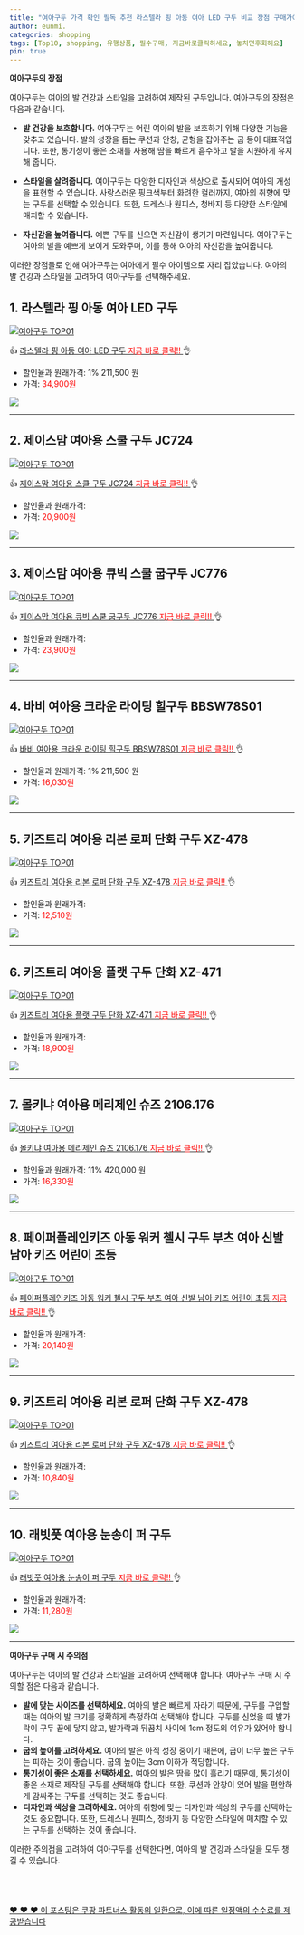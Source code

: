 ```yaml
---
title: "여아구두 가격 확인 필독 추천 라스텔라 핑 아동 여아 LED 구두 비교 장점 구매가이드"
author: eunmi.
categories: shopping
tags: [Top10, shopping, 유행상품, 필수구매, 지금바로클릭하세요, 놓치면후회해요]
pin: true
---
```

**여아구두의 장점**

여아구두는 여아의 발 건강과 스타일을 고려하여 제작된 구두입니다. 여아구두의 장점은 다음과 같습니다.

* **발 건강을 보호합니다.** 여아구두는 어린 여아의 발을 보호하기 위해 다양한 기능을 갖추고 있습니다. 발의 성장을 돕는 쿠션과 안창, 균형을 잡아주는 굽 등이 대표적입니다. 또한, 통기성이 좋은 소재를 사용해 땀을 빠르게 흡수하고 발을 시원하게 유지해 줍니다.

* **스타일을 살려줍니다.** 여아구두는 다양한 디자인과 색상으로 출시되어 여아의 개성을 표현할 수 있습니다. 사랑스러운 핑크색부터 화려한 컬러까지, 여아의 취향에 맞는 구두를 선택할 수 있습니다. 또한, 드레스나 원피스, 청바지 등 다양한 스타일에 매치할 수 있습니다.

* **자신감을 높여줍니다.** 예쁜 구두를 신으면 자신감이 생기기 마련입니다. 여아구두는 여아의 발을 예쁘게 보이게 도와주며, 이를 통해 여아의 자신감을 높여줍니다.

이러한 장점들로 인해 여아구두는 여아에게 필수 아이템으로 자리 잡았습니다. 여아의 발 건강과 스타일을 고려하여 여아구두를 선택해주세요.

   

## 1. 라스텔라 핑 아동 여아 LED 구두

[![여아구두 TOP01](https://thumbnail8.coupangcdn.com/thumbnails/remote/230x230ex/image/vendor_inventory/eed0/a636203484b537e147f60c871f4c927e32c50d87cb30d399b67647f7e6b3.jpg)](https://link.coupang.com/re/AFFSDP?lptag=AF3617701&subid=GithubCoopas&pageKey=7151409540&traceid=V0-153&itemId=17979964655&vendorItemId=85136829721)


👍 [라스텔라 핑 아동 여아 LED 구두 <font color=red> 지금 바로 클릭!! </font> ](https://link.coupang.com/re/AFFSDP?lptag=AF3617701&subid=GithubCoopas&pageKey=7151409540&traceid=V0-153&itemId=17979964655&vendorItemId=85136829721) 👌 


- 할인율과 원래가격: 1%  211,500   원
- 가격: <span style='color:red'>34,900원</span>

[![](/discount_price.png)](https://link.coupang.com/re/AFFSDP?lptag=AF3617701&subid=GithubCoopas&pageKey=7151409540&traceid=V0-153&itemId=17979964655&vendorItemId=85136829721)

---


   

## 2. 제이스맘 여아용 스쿨 구두 JC724

[![여아구두 TOP01](https://thumbnail10.coupangcdn.com/thumbnails/remote/230x230ex/image/vendor_inventory/70c0/d2b98bea5d2537961493919f24d221f2e774d82fbdd38fe30c9263b5a7e6.jpg)](https://link.coupang.com/re/AFFSDP?lptag=AF3617701&subid=GithubCoopas&pageKey=1598474021&traceid=V0-153&itemId=2730696473&vendorItemId=71496007572)


👍 [제이스맘 여아용 스쿨 구두 JC724 <font color=red> 지금 바로 클릭!! </font> ](https://link.coupang.com/re/AFFSDP?lptag=AF3617701&subid=GithubCoopas&pageKey=1598474021&traceid=V0-153&itemId=2730696473&vendorItemId=71496007572) 👌 


- 할인율과 원래가격: 
- 가격: <span style='color:red'>20,900원</span>

[![](/discount_price.png)](https://link.coupang.com/re/AFFSDP?lptag=AF3617701&subid=GithubCoopas&pageKey=1598474021&traceid=V0-153&itemId=2730696473&vendorItemId=71496007572)

---


   

## 3. 제이스맘 여아용 큐빅 스쿨 굽구두 JC776

[![여아구두 TOP01](https://thumbnail8.coupangcdn.com/thumbnails/remote/230x230ex/image/vendor_inventory/49eb/fad4cced6fac2a7fdc0069a4c4aae64a19306baff1ad47191d448e162b5e.jpg)](https://link.coupang.com/re/AFFSDP?lptag=AF3617701&subid=GithubCoopas&pageKey=6122515378&traceid=V0-153&itemId=11615233937&vendorItemId=79092321787)


👍 [제이스맘 여아용 큐빅 스쿨 굽구두 JC776 <font color=red> 지금 바로 클릭!! </font> ](https://link.coupang.com/re/AFFSDP?lptag=AF3617701&subid=GithubCoopas&pageKey=6122515378&traceid=V0-153&itemId=11615233937&vendorItemId=79092321787) 👌 


- 할인율과 원래가격: 
- 가격: <span style='color:red'>23,900원</span>

[![](/discount_price.png)](https://link.coupang.com/re/AFFSDP?lptag=AF3617701&subid=GithubCoopas&pageKey=6122515378&traceid=V0-153&itemId=11615233937&vendorItemId=79092321787)

---


   

## 4. 바비 여아용 크라운 라이팅 힐구두 BBSW78S01

[![여아구두 TOP01](https://thumbnail7.coupangcdn.com/thumbnails/remote/230x230ex/image/rs_quotation_api/rsjgxfq7/fdff5715f80747d6914c11167c2701f5.jpg)](https://link.coupang.com/re/AFFSDP?lptag=AF3617701&subid=GithubCoopas&pageKey=6332640821&traceid=V0-153&itemId=13249195741&vendorItemId=80507085120)


👍 [바비 여아용 크라운 라이팅 힐구두 BBSW78S01 <font color=red> 지금 바로 클릭!! </font> ](https://link.coupang.com/re/AFFSDP?lptag=AF3617701&subid=GithubCoopas&pageKey=6332640821&traceid=V0-153&itemId=13249195741&vendorItemId=80507085120) 👌 


- 할인율과 원래가격: 1%  211,500   원
- 가격: <span style='color:red'>16,030원</span>

[![](/discount_price.png)](https://link.coupang.com/re/AFFSDP?lptag=AF3617701&subid=GithubCoopas&pageKey=6332640821&traceid=V0-153&itemId=13249195741&vendorItemId=80507085120)

---


   

## 5. 키즈트리 여아용 리본 로퍼 단화 구두 XZ-478

[![여아구두 TOP01](https://thumbnail6.coupangcdn.com/thumbnails/remote/230x230ex/image/rs_quotation_api/pwjqgmm9/b6354e4ba0204705a04cd3d84fa187d3.jpg)](https://link.coupang.com/re/AFFSDP?lptag=AF3617701&subid=GithubCoopas&pageKey=6480497619&traceid=V0-153&itemId=14184610528&vendorItemId=81430427681)


👍 [키즈트리 여아용 리본 로퍼 단화 구두 XZ-478 <font color=red> 지금 바로 클릭!! </font> ](https://link.coupang.com/re/AFFSDP?lptag=AF3617701&subid=GithubCoopas&pageKey=6480497619&traceid=V0-153&itemId=14184610528&vendorItemId=81430427681) 👌 


- 할인율과 원래가격: 
- 가격: <span style='color:red'>12,510원</span>

[![](/discount_price.png)](https://link.coupang.com/re/AFFSDP?lptag=AF3617701&subid=GithubCoopas&pageKey=6480497619&traceid=V0-153&itemId=14184610528&vendorItemId=81430427681)

---


   

## 6. 키즈트리 여아용 플랫 구두 단화 XZ-471

[![여아구두 TOP01](https://thumbnail9.coupangcdn.com/thumbnails/remote/230x230ex/image/rs_quotation_api/21agolmd/dc2fa0879e7c42cf8722efbef2496b4d.jpg)](https://link.coupang.com/re/AFFSDP?lptag=AF3617701&subid=GithubCoopas&pageKey=6063816408&traceid=V0-153&itemId=11163017843&vendorItemId=78441160373)


👍 [키즈트리 여아용 플랫 구두 단화 XZ-471 <font color=red> 지금 바로 클릭!! </font> ](https://link.coupang.com/re/AFFSDP?lptag=AF3617701&subid=GithubCoopas&pageKey=6063816408&traceid=V0-153&itemId=11163017843&vendorItemId=78441160373) 👌 


- 할인율과 원래가격: 
- 가격: <span style='color:red'>18,900원</span>

[![](/discount_price.png)](https://link.coupang.com/re/AFFSDP?lptag=AF3617701&subid=GithubCoopas&pageKey=6063816408&traceid=V0-153&itemId=11163017843&vendorItemId=78441160373)

---


   

## 7. 몰키냐 여아용 메리제인 슈즈 2106.176

[![여아구두 TOP01](https://thumbnail9.coupangcdn.com/thumbnails/remote/230x230ex/image/retail/images/2020/08/21/15/8/b905e01e-4586-4f68-aad9-322a082102e2.jpg)](https://link.coupang.com/re/AFFSDP?lptag=AF3617701&subid=GithubCoopas&pageKey=1986814395&traceid=V0-153&itemId=3380628393&vendorItemId=71367300574)


👍 [몰키냐 여아용 메리제인 슈즈 2106.176 <font color=red> 지금 바로 클릭!! </font> ](https://link.coupang.com/re/AFFSDP?lptag=AF3617701&subid=GithubCoopas&pageKey=1986814395&traceid=V0-153&itemId=3380628393&vendorItemId=71367300574) 👌 


- 할인율과 원래가격: 11%  420,000   원
- 가격: <span style='color:red'>16,330원</span>

[![](/discount_price.png)](https://link.coupang.com/re/AFFSDP?lptag=AF3617701&subid=GithubCoopas&pageKey=1986814395&traceid=V0-153&itemId=3380628393&vendorItemId=71367300574)

---


   

## 8. 페이퍼플레인키즈 아동 워커 첼시 구두 부츠 여아 신발 남아 키즈 어린이 초등

[![여아구두 TOP01](https://thumbnail7.coupangcdn.com/thumbnails/remote/230x230ex/image/vendor_inventory/a652/ab757c1b771d6097eb4e2818e5a7e3259a067bdddc7ab17c71bd8a6d2cd5.jpg)](https://link.coupang.com/re/AFFSDP?lptag=AF3617701&subid=GithubCoopas&pageKey=6756299442&traceid=V0-153&itemId=15819350705&vendorItemId=83031264808)


👍 [페이퍼플레인키즈 아동 워커 첼시 구두 부츠 여아 신발 남아 키즈 어린이 초등 <font color=red> 지금 바로 클릭!! </font> ](https://link.coupang.com/re/AFFSDP?lptag=AF3617701&subid=GithubCoopas&pageKey=6756299442&traceid=V0-153&itemId=15819350705&vendorItemId=83031264808) 👌 


- 할인율과 원래가격: 
- 가격: <span style='color:red'>20,140원</span>

[![](/discount_price.png)](https://link.coupang.com/re/AFFSDP?lptag=AF3617701&subid=GithubCoopas&pageKey=6756299442&traceid=V0-153&itemId=15819350705&vendorItemId=83031264808)

---


   

## 9. 키즈트리 여아용 리본 로퍼 단화 구두 XZ-478

[![여아구두 TOP01](https://thumbnail10.coupangcdn.com/thumbnails/remote/230x230ex/image/rs_quotation_api/sq362cjw/71fae989eac347ec94004ddd5a0e42e4.jpg)](https://link.coupang.com/re/AFFSDP?lptag=AF3617701&subid=GithubCoopas&pageKey=6480497619&traceid=V0-153&itemId=14184610552&vendorItemId=81430427795)


👍 [키즈트리 여아용 리본 로퍼 단화 구두 XZ-478 <font color=red> 지금 바로 클릭!! </font> ](https://link.coupang.com/re/AFFSDP?lptag=AF3617701&subid=GithubCoopas&pageKey=6480497619&traceid=V0-153&itemId=14184610552&vendorItemId=81430427795) 👌 


- 할인율과 원래가격: 
- 가격: <span style='color:red'>10,840원</span>

[![](/discount_price.png)](https://link.coupang.com/re/AFFSDP?lptag=AF3617701&subid=GithubCoopas&pageKey=6480497619&traceid=V0-153&itemId=14184610552&vendorItemId=81430427795)

---


   

## 10. 래빗풋 여아용 눈송이 퍼 구두

[![여아구두 TOP01](https://thumbnail9.coupangcdn.com/thumbnails/remote/230x230ex/image/rs_quotation_api/kqczz95c/0a56e6063515488aa08b676c9caff813.jpg)](https://link.coupang.com/re/AFFSDP?lptag=AF3617701&subid=GithubCoopas&pageKey=4361714512&traceid=V0-153&itemId=5130350147&vendorItemId=72439767998)


👍 [래빗풋 여아용 눈송이 퍼 구두 <font color=red> 지금 바로 클릭!! </font> ](https://link.coupang.com/re/AFFSDP?lptag=AF3617701&subid=GithubCoopas&pageKey=4361714512&traceid=V0-153&itemId=5130350147&vendorItemId=72439767998) 👌 


- 할인율과 원래가격: 
- 가격: <span style='color:red'>11,280원</span>

[![](/discount_price.png)](https://link.coupang.com/re/AFFSDP?lptag=AF3617701&subid=GithubCoopas&pageKey=4361714512&traceid=V0-153&itemId=5130350147&vendorItemId=72439767998)

---
**여아구두 구매 시 주의점**

여아구두는 여아의 발 건강과 스타일을 고려하여 선택해야 합니다. 여아구두 구매 시 주의할 점은 다음과 같습니다.

* **발에 맞는 사이즈를 선택하세요.** 여아의 발은 빠르게 자라기 때문에, 구두를 구입할 때는 여아의 발 크기를 정확하게 측정하여 선택해야 합니다. 구두를 신었을 때 발가락이 구두 끝에 닿지 않고, 발가락과 뒤꿈치 사이에 1cm 정도의 여유가 있어야 합니다.
* **굽의 높이를 고려하세요.** 여아의 발은 아직 성장 중이기 때문에, 굽이 너무 높은 구두는 피하는 것이 좋습니다. 굽의 높이는 3cm 이하가 적당합니다.
* **통기성이 좋은 소재를 선택하세요.** 여아의 발은 땀을 많이 흘리기 때문에, 통기성이 좋은 소재로 제작된 구두를 선택해야 합니다. 또한, 쿠션과 안창이 있어 발을 편안하게 감싸주는 구두를 선택하는 것도 좋습니다.
* **디자인과 색상을 고려하세요.** 여아의 취향에 맞는 디자인과 색상의 구두를 선택하는 것도 중요합니다. 또한, 드레스나 원피스, 청바지 등 다양한 스타일에 매치할 수 있는 구두를 선택하는 것이 좋습니다.

이러한 주의점을 고려하여 여아구두를 선택한다면, 여아의 발 건강과 스타일을 모두 챙길 수 있습니다.<br><br><br><br><br> [ ❤ ❤ ❤ 이 포스팅은 쿠팡 파트너스 활동의 일환으로, 이에 따른 일정액의 수수료를 제공받습니다](https://link.coupang.com/a/bcEFyh)